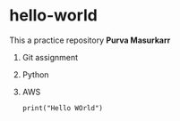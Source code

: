 # hello-world
This a practice repository
**Purva Masurkarr**

1. Git assignment
2. Python
3. AWS

   `print("Hello WOrld")`
